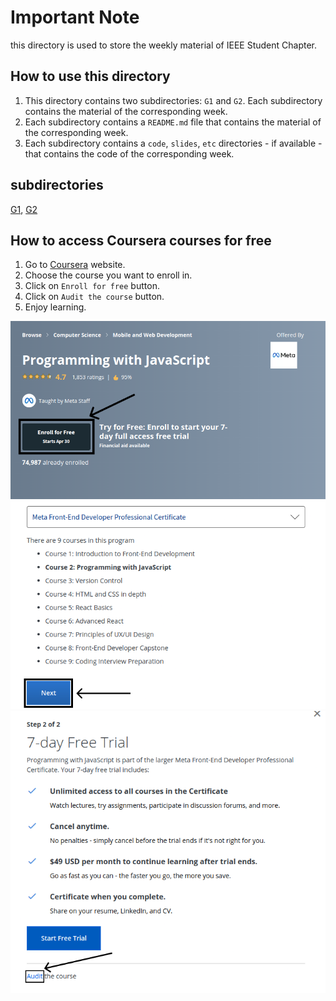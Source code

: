# **Important Note**

this directory is used to store the weekly material of IEEE Student Chapter.

## **How to use this directory**

1. This directory contains two subdirectories: `G1` and `G2`. Each subdirectory contains the material of the corresponding week.
2. Each subdirectory contains a `README.md` file that contains the material of the corresponding week.
3. Each subdirectory contains a `code`, `slides`, `etc` directories - if available - that contains the code of the corresponding week.

## **subdirectories**

[G1](/weeks/G1/), [G2](/weeks/G2/)

## **How to access Coursera courses for free**

1. Go to [Coursera](https://www.coursera.org/) website. 
2. Choose the course you want to enroll in.
3. Click on `Enroll for free` button.
4. Click on `Audit the course` button.
5. Enjoy learning.

![audit](assets/Courser1.png)
![audit](assets/Courser2.png)
![audit](assets/Courser3.png)